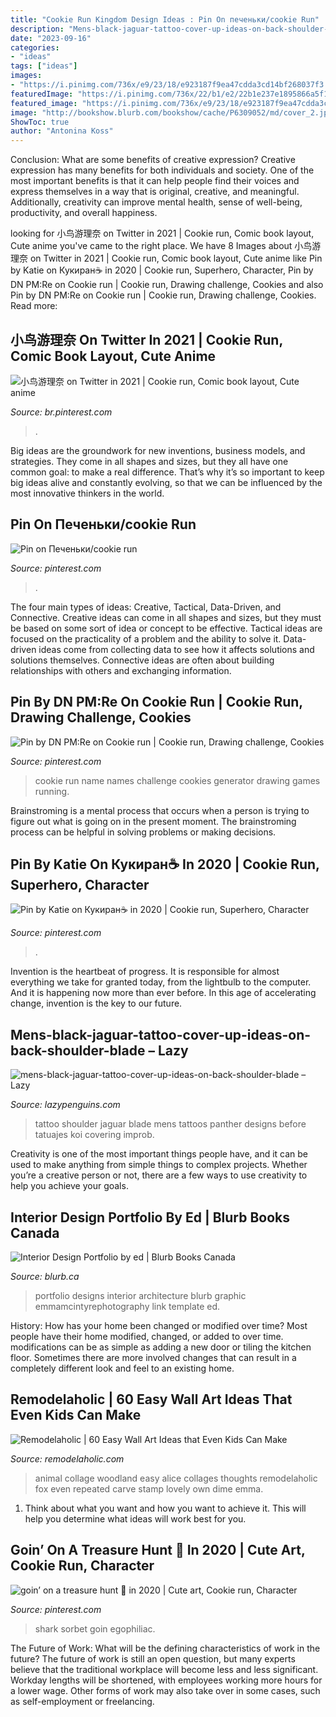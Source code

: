 ```yaml
---
title: "Cookie Run Kingdom Design Ideas : Pin On печеньки/cookie Run"
description: "Mens-black-jaguar-tattoo-cover-up-ideas-on-back-shoulder-blade – lazy"
date: "2023-09-16"
categories:
- "ideas"
tags: ["ideas"]
images:
- "https://i.pinimg.com/736x/e9/23/18/e923187f9ea47cdda3cd14bf268037f3.jpg"
featuredImage: "https://i.pinimg.com/736x/22/b1/e2/22b1e237e1895866a5f122837647c48b.jpg"
featured_image: "https://i.pinimg.com/736x/e9/23/18/e923187f9ea47cdda3cd14bf268037f3.jpg"
image: "http://bookshow.blurb.com/bookshow/cache/P6309052/md/cover_2.jpeg?access_key=991ec0976360af10015a18c873922e26"
ShowToc: true
author: "Antonina Koss"
---
```



Conclusion: What are some benefits of creative expression?
Creative expression has many benefits for both individuals and society. One of the most important benefits is that it can help people find their voices and express themselves in a way that is original, creative, and meaningful. Additionally, creativity can improve mental health, sense of well-being, productivity, and overall happiness.

	

		
looking for 小鸟游理奈 on Twitter in 2021 | Cookie run, Comic book layout, Cute anime you've came to the right place. We have 8 Images about 小鸟游理奈 on Twitter in 2021 | Cookie run, Comic book layout, Cute anime like Pin by Katie on Кукиран☕ in 2020 | Cookie run, Superhero, Character, Pin by DN PM:Re on Cookie run | Cookie run, Drawing challenge, Cookies and also Pin by DN PM:Re on Cookie run | Cookie run, Drawing challenge, Cookies. Read more:
		
    
## 小鸟游理奈 On Twitter In 2021 | Cookie Run, Comic Book Layout, Cute Anime

<img loading=lazy src="https://i.pinimg.com/736x/f0/fd/6c/f0fd6cc9f3629e3fea5b63d2c934abfe.jpg" onerror="this.onerror=null;this.src='https://tse4.mm.bing.net/th?id=OIP.FTOa8G6NF7s2AUyUh1F2NwHaKJ&amp;pid=15.1';" alt="小鸟游理奈 on Twitter in 2021 | Cookie run, Comic book layout, Cute anime">

_Source: br.pinterest.com_

>. 

	

Big ideas are the groundwork for new inventions, business models, and strategies. They come in all shapes and sizes, but they all have one common goal: to make a real difference. That’s why it’s so important to keep big ideas alive and constantly evolving, so that we can be influenced by the most innovative thinkers in the world.

    
## Pin On Печеньки/cookie Run

<img loading=lazy src="https://i.pinimg.com/originals/ee/af/ea/eeafeae23c4ce379dd2765ef8d4edefc.jpg" onerror="this.onerror=null;this.src='https://tse4.mm.bing.net/th?id=OIP.Gkn6RJaliySiMMkK70CZ8AHaNK&amp;pid=15.1';" alt="Pin on Печеньки/cookie run">

_Source: pinterest.com_

>. 

	

The four main types of ideas: Creative, Tactical, Data-Driven, and Connective.
Creative ideas can come in all shapes and sizes, but they must be based on some sort of idea or concept to be effective. Tactical ideas are focused on the practicality of a problem and the ability to solve it. Data-driven ideas come from collecting data to see how it affects solutions and solutions themselves. Connective ideas are often about building relationships with others and exchanging information.

    
## Pin By DN PM:Re On Cookie Run | Cookie Run, Drawing Challenge, Cookies

<img loading=lazy src="https://i.pinimg.com/736x/8e/c1/0b/8ec10b689c7f85c646d1d4391b88d20b.jpg" onerror="this.onerror=null;this.src='https://tse1.mm.bing.net/th?id=OIP.NlP90gi68tgNRSFZjR_ScgAAAA&amp;pid=15.1';" alt="Pin by DN PM:Re on Cookie run | Cookie run, Drawing challenge, Cookies">

_Source: pinterest.com_

>cookie run name names challenge cookies generator drawing games running. 

	

Brainstroming is a mental process that occurs when a person is trying to figure out what is going on in the present moment. The brainstroming process can be helpful in solving problems or making decisions.

    
## Pin By Katie On Кукиран☕ In 2020 | Cookie Run, Superhero, Character

<img loading=lazy src="https://i.pinimg.com/736x/22/b1/e2/22b1e237e1895866a5f122837647c48b.jpg" onerror="this.onerror=null;this.src='https://tse2.mm.bing.net/th?id=OIP.bKnUIY5kMWEGoEaq8_v3KAHaLm&amp;pid=15.1';" alt="Pin by Katie on Кукиран☕ in 2020 | Cookie run, Superhero, Character">

_Source: pinterest.com_

>. 

	

Invention is the heartbeat of progress. It is responsible for almost everything we take for granted today, from the lightbulb to the computer. And it is happening now more than ever before. In this age of accelerating change, invention is the key to our future.

    
## Mens-black-jaguar-tattoo-cover-up-ideas-on-back-shoulder-blade – Lazy

<img loading=lazy src="https://lazypenguins.com/wp-content/uploads/2020/05/mens-black-jaguar-tattoo-cover-up-ideas-on-back-shoulder-blade.jpg" onerror="this.onerror=null;this.src='https://tse2.mm.bing.net/th?id=OIP.bwpW5-qgATc1UzHELhbiBwHaHa&amp;pid=15.1';" alt="mens-black-jaguar-tattoo-cover-up-ideas-on-back-shoulder-blade – Lazy">

_Source: lazypenguins.com_

>tattoo shoulder jaguar blade mens tattoos panther designs before tatuajes koi covering improb. 

	

Creativity is one of the most important things people have, and it can be used to make anything from simple things to complex projects. Whether you’re a creative person or not, there are a few ways to use creativity to help you achieve your goals.

    
## Interior Design Portfolio By Ed | Blurb Books Canada

<img loading=lazy src="http://bookshow.blurb.com/bookshow/cache/P6309052/md/cover_2.jpeg?access_key=991ec0976360af10015a18c873922e26" onerror="this.onerror=null;this.src='https://tse4.mm.bing.net/th?id=OIP.0OvVU3Z0Vego8SCkheLZRQHaGm&amp;pid=15.1';" alt="Interior Design Portfolio by ed | Blurb Books Canada">

_Source: blurb.ca_

>portfolio designs interior architecture blurb graphic emmamcintyrephotography link template ed. 

	

History: How has your home been changed or modified over time?
Most people have their home modified, changed, or added to over time. modifications can be as simple as adding a new door or tiling the kitchen floor. Sometimes there are more involved changes that can result in a completely different look and feel to an existing home.

    
## Remodelaholic | 60 Easy Wall Art Ideas That Even Kids Can Make

<img loading=lazy src="https://www.remodelaholic.com/wp-content/uploads/2015/07/fox-woodland-animal-collage-kids-can-help-make-Thoughts-From-Alice.jpg" onerror="this.onerror=null;this.src='https://tse2.mm.bing.net/th?id=OIP.Fjd6iz2W3dPCPN1SoWXnqgHaKX&amp;pid=15.1';" alt="Remodelaholic | 60 Easy Wall Art Ideas that Even Kids Can Make">

_Source: remodelaholic.com_

>animal collage woodland easy alice collages thoughts remodelaholic fox even repeated carve stamp lovely own dime emma. 

	

1. Think about what you want and how you want to achieve it. This will help you determine what ideas will work best for you. 

    
## Goin’ On A Treasure Hunt 🦈 In 2020 | Cute Art, Cookie Run, Character

<img loading=lazy src="https://i.pinimg.com/736x/e9/23/18/e923187f9ea47cdda3cd14bf268037f3.jpg" onerror="this.onerror=null;this.src='https://tse1.mm.bing.net/th?id=OIP.6DWAhGUQFE3M-ehxXF1jggHaHQ&amp;pid=15.1';" alt="goin’ on a treasure hunt 🦈 in 2020 | Cute art, Cookie run, Character">

_Source: pinterest.com_

>shark sorbet goin egophiliac. 

	

The Future of Work: What will be the defining characteristics of work in the future?
The future of work is still an open question, but many experts believe that the traditional workplace will become less and less significant. Workday lengths will be shortened, with employees working more hours for a lower wage. Other forms of work may also take over in some cases, such as self-employment or freelancing.

